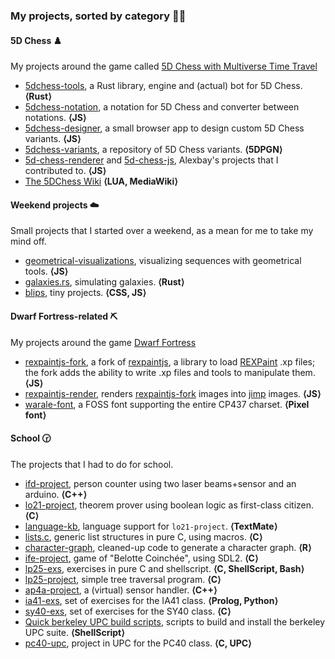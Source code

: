 ### My projects, sorted by category :rainbow_flag:

#### 5D Chess :chess_pawn:

My projects around the game called [5D Chess with Multiverse Time Travel](https://5dchesswithmultiversetimetravel.com/)

- [5dchess-tools](https://github.com/adri326/5dchess-tools), a Rust library, engine and (actual) bot for 5D Chess. **⟨Rust⟩**
- [5dchess-notation](https://github.com/adri326/5dchess-notation), a notation for 5D Chess and converter between notations. **⟨JS⟩**
- [5dchess-designer](https://github.com/adri326/5dchess-designer), a small browser app to design custom 5D Chess variants. **⟨JS⟩**
- [5dchess-variants](https://github.com/adri326/5dchess-variants), a repository of 5D Chess variants. **⟨5DPGN⟩**
- [5d-chess-renderer](https://gitlab.com/alexbay218/5d-chess-renderer) and [5d-chess-js](https://gitlab.com/alexbay218/5d-chess-js), Alexbay's projects that I contributed to. **⟨JS⟩**
- [The 5DChess Wiki](https://5d-chess.fandom.com/) **⟨LUA, MediaWiki⟩**

#### Weekend projects :cloud:

Small projects that I started over a weekend, as a mean for me to take my mind off.

- [geometrical-visualizations](https://github.com/adri326/geometrical-visualizations), visualizing sequences with geometrical tools. **⟨JS⟩**
- [galaxies.rs](https://github.com/adri326/galaxies.rs), simulating galaxies. **⟨Rust⟩**
- [blips](https://github.com/adri326/blips), tiny projects. **⟨CSS, JS⟩**

#### Dwarf Fortress-related :pick:

My projects around the game [Dwarf Fortress](http://www.bay12games.com/dwarves/)

- [rexpaintjs-fork](https://github.com/adri326/rexpaintjs-fork), a fork of [rexpaintjs](https://github.com/chiguireitor/rexpaintjs/), a library to load [REXPaint](https://www.gridsagegames.com/rexpaint/) .xp files; the fork adds the ability to write .xp files and tools to manipulate them. **⟨JS⟩**
- [rexpaintjs-render](https://github.com/adri326/rexpaintjs-render), renders [rexpaintjs-fork](https://github.com/adri326/rexpaintjs-fork) images into [jimp](https://www.npmjs.com/package/jimp) images. **⟨JS⟩**
- [warale-font](https://github.com/adri326/warale-font), a FOSS font supporting the entire CP437 charset. **⟨Pixel font⟩**

#### School :clock230:

The projects that I had to do for school.

- [ifd-project](https://github.com/adri326/ifd-project), person counter using two laser beams+sensor and an arduino. **⟨C++⟩**
- [lo21-project](https://github.com/adri326/lo21-project), theorem prover using boolean logic as first-class citizen. **⟨C⟩**
- [language-kb](https://github.com/adri326/language-kb), language support for `lo21-project`. **⟨TextMate⟩**
- [lists.c](https://github.com/adri326/lists.c), generic list structures in pure C, using macros. **⟨C⟩**
- [character-graph](https://github.com/adri326/character-graph), cleaned-up code to generate a character graph. **⟨R⟩**
- [ife-project](https://github.com/adri326/ife-project), game of "Belotte Coinchée", using SDL2. **⟨C⟩**
- [lp25-exs](https://github.com/adri326/lp25-exs), exercises in pure C and shellscript. **⟨C, ShellScript, Bash⟩**
- [lp25-project](https://github.com/adri326/lp25-project), simple tree traversal program. **⟨C⟩**
- [ap4a-project](https://github.com/adri326/ap4a-project), a (virtual) sensor handler. **⟨C++⟩**
- [ia41-exs](https://github.com/adri326/ia41-exs), set of exercises for the IA41 class. **⟨Prolog, Python⟩**
- [sy40-exs](https://github.com/adri326/sy40-exs), set of exercises for the SY40 class. **⟨C⟩**
- [Quick berkeley UPC build scripts](https://gist.github.com/adri326/471d02e55bc541f8eb158e004cd1582d), scripts to build and install the berkeley UPC suite. **⟨ShellScript⟩**
- [pc40-upc](https://github.com/adri326/pc40-upc), project in UPC for the PC40 class. **⟨C, UPC⟩**
